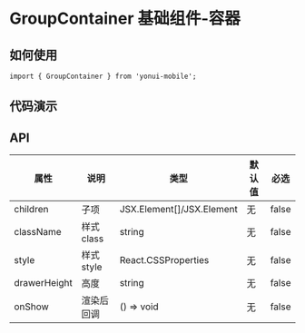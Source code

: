 # GroupContainer 基础组件-容器
## 如何使用

```
import { GroupContainer } from 'yonui-mobile';

```

## 代码演示


## API

属性 | 说明 | 类型 | 默认值 | 必选
----|-----|------|------|------
children | 子项 | JSX.Element[]/JSX.Element | 无 | false
className | 样式class | string | 无 | false
style | 样式style | React.CSSProperties | 无 | false
drawerHeight | 高度 | string | 无 | false
onShow | 渲染后回调 | () => void | 无 | false
